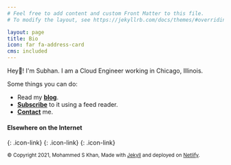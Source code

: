 ```yaml
---
# Feel free to add content and custom Front Matter to this file.
# To modify the layout, see https://jekyllrb.com/docs/themes/#overriding-theme-defaults

layout: page
title: Bio
icon: far fa-address-card
cms: included
---
```

Hey👋! I'm Subhan. I am a Cloud Engineer working in Chicago, Illinois.

Some things you can do:

- Read my [**blog**](/blog).
- [**Subscribe**](/feed.xml) to it using a feed reader.
- [**Contact**](/contact) me.


#### Elsewhere on the Internet

[<i class="fab fa-github fa-3x"></i>](https://github.com/khansubhan95){: .icon-link}
[<i class="fab fa-twitter fa-3x"></i>](https://twitter.com/khansubhan95){: .icon-link}
[<i class="fas fa-rss fa-3x"></i>](/feed.xml){: .icon-link}

<small>© Copyright 2021, Mohammed S Khan, Made with [Jekyll](https://jekyllrb.com/) and deployed on [Netlify](https://www.netlify.com/).</small>
